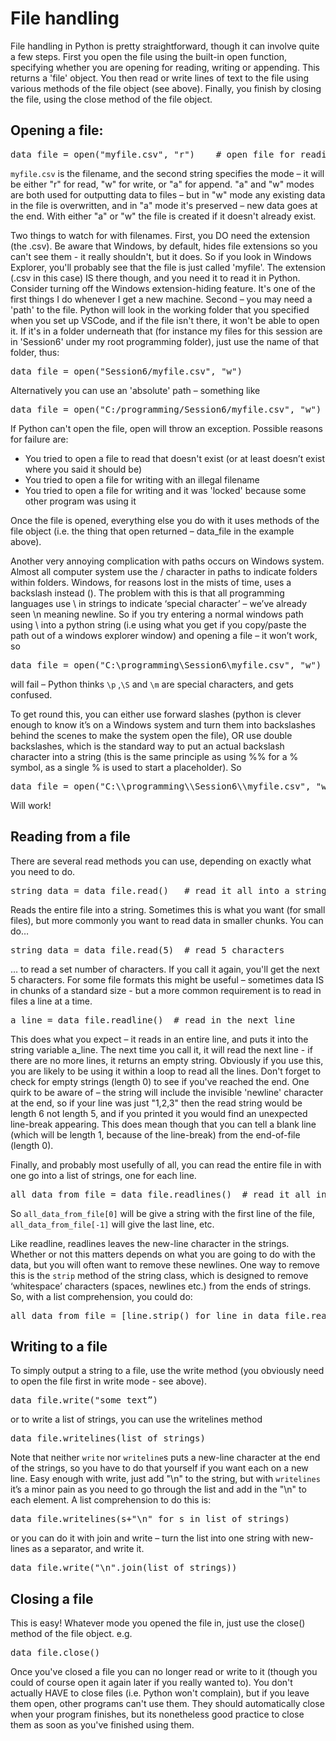 File handling
================

File handling in Python is pretty straightforward, though it can involve quite a few steps. 
First you open the file using the built-in open function, specifying whether you are opening for reading, writing or appending. 
This returns a 'file' object. You then read or write lines of text to the file using various methods of the file object (see above). 
Finally, you finish by closing the file, using the close method of the file object.  

Opening a file:
--------------

<pre>data_file = open("myfile.csv", "r")    # open file for reading
</pre>

`myfile.csv` is the filename, and the second string specifies the mode – it will be either "r" for read, "w" for write, or "a" for append. 
"a" and "w" modes are both used for outputting data to files – but in "w" mode any existing data in the file is overwritten, and in "a" mode it's preserved – 
new data goes at the end. With either "a" or "w" the file is created if it doesn't already exist.

Two things to watch for with filenames. 
First, you DO need the extension (the .csv). Be aware that Windows, by default, 
hides file extensions so you can't see them - it really shouldn't, but it does. So if you look in Windows Explorer, 
you'll probably see that the file is just called 'myfile'. The extension (.csv in this case) IS there though, and you need it to read it in Python. 
Consider turning off the Windows extension-hiding feature. It's one of the first things I do whenever I get a new machine. 
Second – you may need a 'path' to the file. Python will look in the working folder that you specified when you set up VSCode, 
and if the file isn't there, it won't be able to open it. If it's in a folder 
underneath that (for instance my files for this session are in 'Session6' under my root programming folder), just use the name of that folder, thus:

<pre>data_file = open("Session6/myfile.csv", "w")
</pre>

Alternatively you can use an 'absolute' path – something like

<pre>data_file = open("C:/programming/Session6/myfile.csv", "w")
</pre>

If Python can't open the file, open will throw an exception. Possible reasons for failure are:
* You tried to open a file to read that doesn't exist (or at least doesn’t exist where you said it should be)
* You tried to open a file for writing with an illegal filename
* You tried to open a file for writing and it was 'locked' because some other program was using it

Once the file is opened, everything else you do with it uses methods of the file object (i.e. the thing that open returned – data_file in the example above).

Another very annoying complication with paths occurs on Windows system. Almost all computer system use the / character in paths to indicate folders within folders. Windows, for reasons lost in the mists of time, uses a backslash instead (\). The problem with this is that all programming languages use \ in strings to indicate ‘special character’ – we’ve already seen \n meaning newline. So if you try entering a normal windows path using \ into a python string (i.e using what you get if you copy/paste the path out of a windows explorer window) and opening a file – it won’t work, so 

<pre>data_file = open("C:\programming\Session6\myfile.csv", "w")
</pre>

will fail – Python thinks `\p` ,`\S` and `\m` are special characters, and gets confused.

To get round this, you can either use forward slashes (python is clever enough to know it’s on a Windows system and turn them into backslashes behind the scenes to make the system open the file), OR use double backslashes, which is the standard way to put an actual backslash character into a string (this is the same principle as using %% for a % symbol, as a single % is used to start a placeholder). So

<pre>data_file = open("C:\\programming\\Session6\\myfile.csv", "w")
</pre>

Will work!


Reading from a file
-------------------

There are several read methods you can use, depending on exactly what you need to do.

<pre>string_data = data_file.read()   # read it all into a string
</pre>

Reads the entire file into a string. Sometimes this is what you want (for small files), but more commonly you want to read data in smaller chunks. You can do…

<pre>string_data = data_file.read(5)  # read 5 characters
</pre>
… to read a set number of characters. If you call it again, you'll get the next 5 characters. 
For some file formats this might be useful – sometimes data IS in chunks of a standard size - but a more common requirement is to read in files a line at a time.

<pre>a_line = data_file.readline()  # read in the next line
</pre>

This does what you expect – it reads in an entire line, and puts it into the string variable a_line. The next time you call it, it will read the next line - if there are no more lines, it returns an empty string. Obviously if you use this, you are likely to be using it within a loop to read all the lines. Don't forget to check for empty strings (length 0) to see if you've reached the end. One quirk to be aware of – the string will include the invisible 'newline' character at the end, so if your line was just "1,2,3" then the read string would be length 6 not length 5, and if you printed it you would find an unexpected line-break appearing. This does mean though that you can tell a blank line (which will be length 1, because of the line-break) from the end-of-file (length 0).

Finally, and probably most usefully of all, you can read the entire file in with one go into a list of strings, one for each line. 

<pre>all_data_from_file = data_file.readlines()  # read it all into list
</pre>

So `all_data_from_file[0]` will be give a string with the first line of the file, `all_data_from_file[-1]` will give the last line, etc.

Like readline, readlines leaves the new-line character in the strings. Whether or not this matters depends on what you are going to do with the data, 
but you will often want to remove these newlines. One way to remove this is the `strip` method of the string class, which is designed to remove ‘whitespace’ 
characters (spaces, newlines etc.) from the ends of strings. So, with a list comprehension, you could do:

<pre>all_data_from_file = [line.strip() for line in data_file.readlines()]  
</pre>

Writing to a file
-----------------

To simply output a string to a file, use the write method (you obviously need to open the file first in write mode - see above).

<pre>data_file.write("some text”)
</pre>

or to write a list of strings, you can use the writelines method

<pre>data_file.writelines(list_of_strings)
</pre>

Note that neither `write` nor `writeline`s puts a new-line character at the end of the strings, so you have to do that yourself if you want each on a new line. 
Easy enough with write, just add "\n" to the string, but with `writelines` it’s a minor pain as you need to go through the list 
and add in the "\n" to each element. A list comprehension to do this is:

<pre>data_file.writelines(s+"\n" for s in list_of_strings)
</pre>

or you can do it with join and write – turn the list into one string with new-lines as a separator, and write it.

<pre>data_file.write("\n".join(list_of_strings))
</pre>

Closing a file
--------------

This is easy! Whatever mode you opened the file in, just use the close() method of the file object. e.g. 

<pre>data_file.close()
</pre>

Once you've closed a file you can no longer read or write to it (though you could of course open it again later if you really wanted to). You don't actually HAVE to close files (i.e. Python won't complain), but if you leave them open, other programs can't use them. They should automatically close when your program finishes, but its nonetheless good practice to close them as soon as you've finished using them. 
